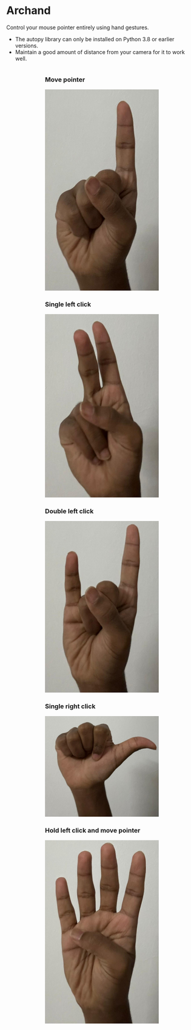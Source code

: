 # Archand
Control your mouse pointer entirely using hand gestures.

- The autopy library can only be installed on Python 3.8 or earlier versions.
- Maintain a good amount of distance from your camera for it to work well.

<div style="display: flex; flex-wrap: wrap; justify-content: space-around;">
    <div>
        <h3>Move pointer</h3>
        <img src="move%20pointer.jpg" alt="Move pointer" width="300"/>
    </div>
    <div>
        <h3>Single left click</h3>
        <img src="single%20left%20click.jpg" alt="Single left click" width="300"/>
    </div>
    <div>
        <h3>Double left click</h3>
        <img src="double%20left%20click.jpg" alt="Double left click" width="300"/>
    </div>
    <div>
        <h3>Single right click</h3>
        <img src="single%20right%20click.jpg" alt="Single right click" width="300"/>
    </div>
    <div>
        <h3>Hold left click and move pointer</h3>
        <img src="Hold%20left%20click%20and%20move%20pointer.jpg" alt="Hold left click and move pointer" width="300"/>
    </div>
</div>
